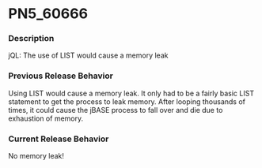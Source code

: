 # PN5_60666

<PageHeader />

### Description

jQL: The use of LIST would cause a memory leak



### Previous Release Behavior

Using LIST would cause a memory leak. It only had to be a fairly basic LIST statement to get the process to leak memory. After looping thousands of times, it could cause the jBASE process to fall over and die due to exhaustion of memory.



### Current Release Behavior

No memory leak!
